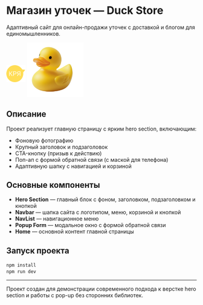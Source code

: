 # Магазин уточек — Duck Store

Адаптивный сайт для онлайн-продажи уточек с доставкой и блогом для единомышленников.

<p>
  <img src="./public/home/quack.svg" alt="Кря" width="50" style="vertical-align: 40px; margin-right: 1px;" />
  <img src="./public/home/duck.svg" alt="Уточка" width="150"/>
</p>

## Описание

Проект реализует главную страницу с ярким hero section, включающим:

- Фоновую фотографию
- Крупный заголовок и подзаголовок
- CTA-кнопку (призыв к действию)
- Поп-ап с формой обратной связи (с маской для телефона)
- Адаптивную шапку с навигацией и корзиной

## Основные компоненты

- **Hero Section** — главный блок с фоном, заголовком, подзаголовком и кнопкой
- **Navbar** — шапка сайта с логотипом, меню, корзиной и кнопкой
- **NavList** — навигационное меню
- **Popup Form** — модальное окно с формой обратной связи
- **Home** — основной контент главной страницы

## Запуск проекта

```bash
npm install
npm run dev
```

---

Проект создан для демонстрации современного подхода к верстке hero section и работы с pop-up без сторонних библиотек.
